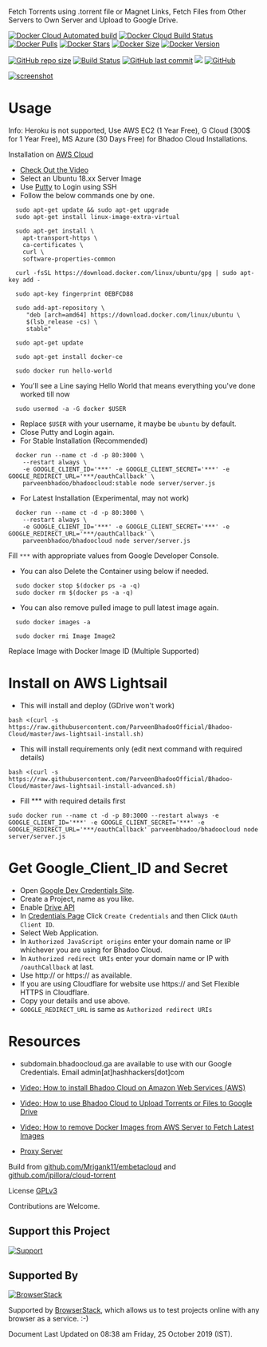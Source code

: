 Fetch Torrents using .torrent file or Magnet Links, Fetch Files from Other Servers to Own Server and Upload to Google Drive.

[![Docker Cloud Automated build](https://img.shields.io/docker/cloud/automated/parveenbhadoo/bhadoocloud.svg)](https://hub.docker.com/r/parveenbhadoo/bhadoocloud)
[![Docker Cloud Build Status](https://img.shields.io/docker/cloud/build/parveenbhadoo/bhadoocloud.svg?style=flat)](https://hub.docker.com/r/parveenbhadoo/bhadoocloud)
[![Docker Pulls](https://img.shields.io/docker/pulls/parveenbhadoo/bhadoocloud.svg)](https://hub.docker.com/r/parveenbhadoo/bhadoocloud)
[![Docker Stars](https://img.shields.io/docker/stars/parveenbhadoo/bhadoocloud.svg)](https://hub.docker.com/r/parveenbhadoo/bhadoocloud)
[![Docker Size](https://images.microbadger.com/badges/image/parveenbhadoo/bhadoocloud.svg)](https://hub.docker.com/r/parveenbhadoo/bhadoocloud)
[![Docker Version](https://images.microbadger.com/badges/version/parveenbhadoo/bhadoocloud.svg)](https://hub.docker.com/r/parveenbhadoo/bhadoocloud)

[![GitHub repo size](https://img.shields.io/github/repo-size/parveenbhadooofficial/bhadoocloud.svg)](https://hub.docker.com/r/parveenbhadoo/bhadoocloud)
[![Build Status](https://travis-ci.org/ParveenBhadooOfficial/Bhadoo-Cloud.svg?branch=master)](https://travis-ci.org/ParveenBhadooOfficial/Bhadoo-Cloud)
[![GitHub last commit](https://img.shields.io/github/last-commit/parveenbhadooofficial/bhadoocloud.svg)](https://hub.docker.com/r/parveenbhadoo/bhadoocloud)
[![](https://data.jsdelivr.com/v1/package/gh/ParveenBhadooOfficial/BhadooCloud/badge?style=rounded)](https://www.jsdelivr.com/package/gh/ParveenBhadooOfficial/BhadooCloud)
[![GitHub](https://img.shields.io/github/license/ParveenBhadooOfficial/Bhadoo-Cloud)](https://github.com/ParveenBhadooOfficial/Bhadoo-Cloud)

[![screenshot](https://raw.githubusercontent.com/ParveenBhadooOfficial/Bhadoo-Cloud/master/.github/screenshot02.png)](https://github.com/ParveenBhadooOfficial/Bhadoo-Cloud)

# Usage

Info: Heroku is not supported, Use AWS EC2 (1 Year Free), G Cloud (300$ for 1 Year Free), MS Azure (30 Days Free) for Bhadoo Cloud Installations.

Installation on [AWS Cloud](https://aws.amazon.com/ec2/)

* [Check Out the Video](#resources)
* Select an Ubuntu 18.xx Server Image
* Use [Putty](https://www.putty.org/) to Login using SSH
* Follow the below commands one by one.

```
  sudo apt-get update && sudo apt-get upgrade
  sudo apt-get install linux-image-extra-virtual
```

```
  sudo apt-get install \
    apt-transport-https \
    ca-certificates \
    curl \
    software-properties-common
```

```
  curl -fsSL https://download.docker.com/linux/ubuntu/gpg | sudo apt-key add -
```

```
  sudo apt-key fingerprint 0EBFCD88
```

```
  sudo add-apt-repository \
     "deb [arch=amd64] https://download.docker.com/linux/ubuntu \
     $(lsb_release -cs) \
     stable"
```

```
  sudo apt-get update
```

```
  sudo apt-get install docker-ce
```

```
  sudo docker run hello-world
```

* You'll see a Line saying Hello World that means everything you've done worked till now

```
  sudo usermod -a -G docker $USER
```

* Replace `$USER` with your username, it maybe be `ubuntu` by default.
* Close Putty and Login again.
* For Stable Installation (Recommended)

```
  docker run --name ct -d -p 80:3000 \
    --restart always \
    -e GOOGLE_CLIENT_ID='***' -e GOOGLE_CLIENT_SECRET='***' -e GOOGLE_REDIRECT_URL='***/oauthCallback' \
    parveenbhadoo/bhadoocloud:stable node server/server.js
```

* For Latest Installation (Experimental, may not work)

```
  docker run --name ct -d -p 80:3000 \
    --restart always \
    -e GOOGLE_CLIENT_ID='***' -e GOOGLE_CLIENT_SECRET='***' -e GOOGLE_REDIRECT_URL='***/oauthCallback' \
    parveenbhadoo/bhadoocloud node server/server.js
```

Fill `***` with appropriate values from Google Developer Console.

* You can also Delete the Container using below if needed.

```
  sudo docker stop $(docker ps -a -q)
  sudo docker rm $(docker ps -a -q)
```

* You can also remove pulled image to pull latest image again.

```
  sudo docker images -a
  
  sudo docker rmi Image Image2
```

Replace Image with Docker Image ID (Multiple Supported)

# Install on AWS Lightsail

* This will install and deploy (GDrive won't work)

```
bash <(curl -s https://raw.githubusercontent.com/ParveenBhadooOfficial/Bhadoo-Cloud/master/aws-lightsail-install.sh)
```

* This will install requirements only (edit next command with required details)

```
bash <(curl -s https://raw.githubusercontent.com/ParveenBhadooOfficial/Bhadoo-Cloud/master/aws-lightsail-install-advanced.sh)
```

* Fill *** with required details first

```
sudo docker run --name ct -d -p 80:3000 --restart always -e GOOGLE_CLIENT_ID='***' -e GOOGLE_CLIENT_SECRET='***' -e GOOGLE_REDIRECT_URL='***/oauthCallback' parveenbhadoo/bhadoocloud node server/server.js
```

# Get Google_Client_ID and Secret

* Open [Google Dev Credentials Site](https://console.developers.google.com/apis/credentials).
* Create a Project, name as you like.
* Enable [Drive API](https://console.developers.google.com/apis/library/drive.googleapis.com)
* In [Credentials Page](https://console.developers.google.com/apis/credentials) Click `Create Credentials` and then Click `OAuth Client ID`.
* Select Web Application.
* In `Authorized JavaScript origins` enter your domain name or IP whichever you are using for Bhadoo Cloud.
* In `Authorized redirect URIs` enter your domain name or IP with `/oauthCallback` at last.
* Use http:// or https:// as available.
* If you are using Cloudflare for website use https:// and Set Flexible HTTPS in Cloudflare.
* Copy your details and use above.
* `GOOGLE_REDIRECT_URL` is same as `Authorized redirect URIs`

# Resources

* subdomain.bhadoocloud.ga are available to use with our Google Credentials. Email admin[at]hashhackers[dot]com

* [Video: How to install Bhadoo Cloud on Amazon Web Services (AWS)](https://youtu.be/yhsQU6uXNMA)

* [Video: How to use Bhadoo Cloud to Upload Torrents or Files to Google Drive](https://youtu.be/ynRkZ1OaQSQ)

* [Video: How to remove Docker Images from AWS Server to Fetch Latest Images](https://youtu.be/SGrB0oo8F_4)

* [Proxy Server](https://github.com/ParveenBhadooOfficial/PHP-Web-Proxy)


Build from [github.com/Mrigank11/embetacloud](https://github.com/Mrigank11/embetacloud) and [github.com/jpillora/cloud-torrent](https://github.com/jpillora/cloud-torrent)

License [GPLv3](https://github.com/ParveenBhadooOfficial/BhadooCloud/blob/master/LICENSE)

Contributions are Welcome.

## Support this Project

[![Support](https://cdn.buymeacoffee.com/buttons/v2/default-white.png)](https://www.buymeacoffee.com/bhadoo)

## Supported By

[![BrowserStack](https://raw.githubusercontent.com/ParveenBhadooOfficial/BhadooCloud/master/files/browserstack.png)](https://www.browserstack.com/)

Supported by [BrowserStack](https://www.browserstack.com/), which allows us to test projects online with any browser as a service. :-)

Document Last Updated on 08:38 am Friday, 25 October 2019 (IST).

